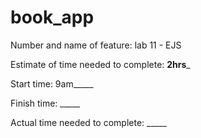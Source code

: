 # book_app

Number and name of feature: lab 11 - EJS

Estimate of time needed to complete: __2hrs___

Start time: 9am_____

Finish time: _____

Actual time needed to complete: _____
